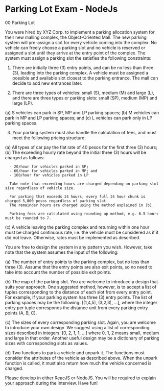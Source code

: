 # Parking Lot Exam - NodeJs


00 Parking Lot

You were hired by XYZ Corp. to implement a parking allocation system for their new malling complex, the Object-Oriented Mall.
The new parking system will pre-assign a slot for every vehicle coming into the complex. No vehicle can freely choose a parking
slot and no vehicle is reserved or assigned a slot until they arrive at the entry point of the complex. The system must assign
a parking slot the satisfies the following constraints:

1. There are initially three (3) entry points, and can be no less than three (3), leading into the parking complex. A vehicle
  must be assigned a possible and available slot closest to the parking entrance. The mall can decide to add new entrances later.

2. There are three types of vehicles: small (S), medium (M) and large (L),
  and there are three types or parking slots: small (SP), medium (MP) and large (LP).

  (a) S vehicles can park in SP, MP and LP parking spaces;
  (b) M vehicles can park in MP and LP parking spaces; and
  (c) L vehicles can park only in LP parking spaces.

3. Your parking system must also handle the calculation of fees, and must meet the following pricing structure:

  (a) All types of car pay the flat rate of 40 pesos for the first three (3) hours;
  (b) The exceeding hourly rate beyond the initial three (3) hours will be charged as follows:

      - 20/hour for vehicles parked in SP;
      - 60/hour for vehicles parked in MP; and
      - 100/hour for vehicles parked in LP

      Take note that exceeding hours are charged depending on parking slot size regardless of vehicle size.

      For parking that exceeds 24 hours, every full 24 hour chunk is charged 5,000 pesos regardless of parking slot.
      The remainder hours are charged using the method explained in (b).

      Parking fees are calculated using rounding up method, e.g. 6.5 hours must be rounded to 7.

  (c) A vehicle leaving the parking complex and returning within one hour must be charged continuous rate,
      i.e. the vehicle must be considered as if it did not leave. Otherwise, rates must be implemented as described.

You are free to design the system in any pattern you wish. However, take note that the system assumes the input of the following:

  (a) The number of entry points to the parking complex, but no less than three (3). Assume that the entry points
      are also exit points, so no need to take into account the number of possible exit points.

  (b) The map of the parking slot. You are welcome to introduce a design that suits your approach. One suggested
      method, however, is to accept a list of tuples corresponding to the distance of each slot from every entry
      point. For example, if your parking system has three (3) entry points. The list of parking spaces may be
      the following: [(1,4,5), (3,2,3), ...], where the integer entry per tuple corresponds the distance unit
      from every parking entry points (A, B, C).

  (c) The sizes of every corresponding parking slot. Again, you are welcome to introduce your own design. We suggest using
      a list of corresponding sizes described in integers: [0, 2, 1, 1, ...] where 0, 1, 2 means small, medium and large
      in that order. Another useful design may be a dictionary of parking sizes with corresponding slots as values.

  (d) Two functions to park a vehicle and unpark it. The functions must consider the attributes of the vehicle as described above.
      When the unpark function is called, it must also return how much the vehicle concerned is charged.

Please develop in either ReacJS or NodeJS. You will be required to explain your approach during the interview. Have fun!
